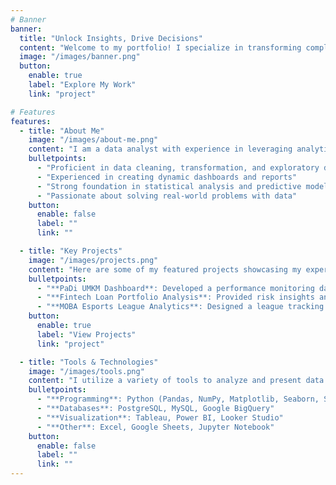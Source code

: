 ```yaml
---
# Banner
banner:
  title: "Unlock Insights, Drive Decisions"
  content: "Welcome to my portfolio! I specialize in transforming complex data into actionable insights, helping businesses make data-driven decisions with confidence."
  image: "/images/banner.png"
  button:
    enable: true
    label: "Explore My Work"
    link: "project"

# Features
features:
  - title: "About Me"
    image: "/images/about-me.png"
    content: "I am a data analyst with experience in leveraging analytics, visualization, and storytelling to uncover patterns and drive business success. My expertise includes Python, SQL, Tableau, and Excel."
    bulletpoints:
      - "Proficient in data cleaning, transformation, and exploratory data analysis (EDA)"
      - "Experienced in creating dynamic dashboards and reports"
      - "Strong foundation in statistical analysis and predictive modeling"
      - "Passionate about solving real-world problems with data"
    button:
      enable: false
      label: ""
      link: ""

  - title: "Key Projects"
    image: "/images/projects.png"
    content: "Here are some of my featured projects showcasing my expertise in data analysis and visualization."
    bulletpoints:
      - "**PaDi UMKM Dashboard**: Developed a performance monitoring dashboard using Google Analytics data to track user behavior and marketing impact."
      - "**Fintech Loan Portfolio Analysis**: Provided risk insights and segmentation analysis for executive decision-making."
      - "**MOBA Esports League Analytics**: Designed a league tracking system with detailed match statistics and performance metrics."
    button:
      enable: true
      label: "View Projects"
      link: "project"

  - title: "Tools & Technologies"
    image: "/images/tools.png"
    content: "I utilize a variety of tools to analyze and present data effectively."
    bulletpoints:
      - "**Programming**: Python (Pandas, NumPy, Matplotlib, Seaborn, Scikit-learn)"
      - "**Databases**: PostgreSQL, MySQL, Google BigQuery"
      - "**Visualization**: Tableau, Power BI, Looker Studio"
      - "**Other**: Excel, Google Sheets, Jupyter Notebook"
    button:
      enable: false
      label: ""
      link: ""
---
```

